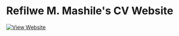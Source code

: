 # Refilwe M. Mashile's CV Website

[![View Website](https://img.shields.io/badge/RefilweM-View--Site-purple.svg)](https://refilwe-m-mashile.github.io/)
